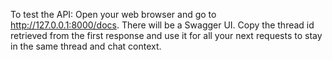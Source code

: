 To test the API:
Open your web browser and go to http://127.0.0.1:8000/docs.
There will be a Swagger UI.
Copy the thread id retrieved from the first response and use it for all your next requests to stay in the same thread and chat context.
